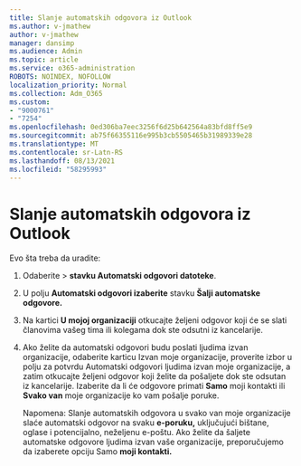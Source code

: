 ```yaml
---
title: Slanje automatskih odgovora iz Outlook
ms.author: v-jmathew
author: v-jmathew
manager: dansimp
ms.audience: Admin
ms.topic: article
ms.service: o365-administration
ROBOTS: NOINDEX, NOFOLLOW
localization_priority: Normal
ms.collection: Adm_O365
ms.custom:
- "9000761"
- "7254"
ms.openlocfilehash: 0ed306ba7eec3256f6d25b642564a83bfd8ff5e9
ms.sourcegitcommit: ab75f66355116e995b3cb5505465b31989339e28
ms.translationtype: MT
ms.contentlocale: sr-Latn-RS
ms.lasthandoff: 08/13/2021
ms.locfileid: "58295993"
---
```

# <a name="send-automatic-replies-from-outlook"></a>Slanje automatskih odgovora iz Outlook

Evo šta treba da uradite:

1. Odaberite   >  **stavku Automatski odgovori datoteke**.
2. U polju **Automatski odgovori izaberite** stavku **Šalji automatske odgovore.**
3. Na kartici **U mojoj organizaciji** otkucajte željeni odgovor koji će se slati članovima vašeg tima ili kolegama dok ste odsutni iz kancelarije.
4. Ako želite da automatski odgovori budu poslati ljudima izvan organizacije, odaberite  karticu Izvan moje  organizacije, proverite izbor u polju za potvrdu Automatski odgovori ljudima izvan moje organizacije, a zatim otkucajte željeni odgovor koji želite da pošaljete dok ste odsutan iz kancelarije. Izaberite da li će odgovore primati **Samo** moji kontakti ili **Svako van** moje organizacije ko vam pošalje poruke.

    Napomena: Slanje  automatskih odgovora u svako van moje organizacije slaće automatski odgovor na svaku **e-poruku,** uključujući bištane, oglase i potencijalno, neželjenu e-poštu. Ako želite da šaljete automatske odgovore ljudima izvan vaše organizacije, preporučujemo da izaberete opciju Samo **moji kontakti.**

